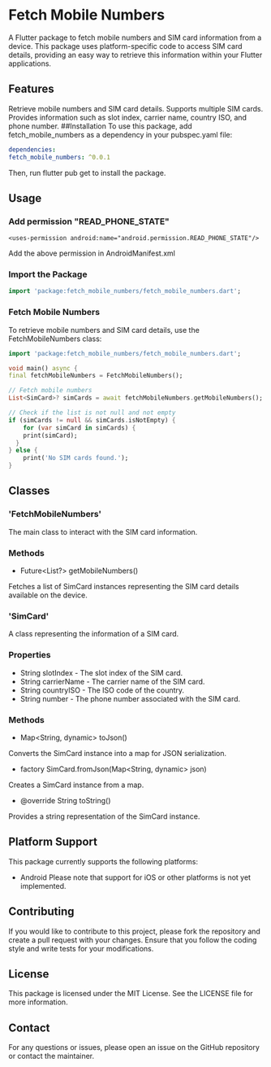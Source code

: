 # Fetch Mobile Numbers
A Flutter package to fetch mobile numbers and SIM card information from a device. This package uses platform-specific code to access SIM card details, providing an easy way to retrieve this information within your Flutter applications.

## Features
Retrieve mobile numbers and SIM card details.
Supports multiple SIM cards.
Provides information such as slot index, carrier name, country ISO, and phone number.
##Installation
To use this package, add fetch_mobile_numbers as a dependency in your pubspec.yaml file:

```yaml
dependencies:
fetch_mobile_numbers: ^0.0.1
```
Then, run flutter pub get to install the package.

## Usage
### Add permission "READ_PHONE_STATE"
```
<uses-permission android:name="android.permission.READ_PHONE_STATE"/>
```
Add the above permission in AndroidManifest.xml
### Import the Package
```dart
import 'package:fetch_mobile_numbers/fetch_mobile_numbers.dart';
```
### Fetch Mobile Numbers
To retrieve mobile numbers and SIM card details, use the FetchMobileNumbers class:

```dart
import 'package:fetch_mobile_numbers/fetch_mobile_numbers.dart';

void main() async {
final fetchMobileNumbers = FetchMobileNumbers();

// Fetch mobile numbers
List<SimCard>? simCards = await fetchMobileNumbers.getMobileNumbers();

// Check if the list is not null and not empty
if (simCards != null && simCards.isNotEmpty) {
    for (var simCard in simCards) {
    print(simCard);
  }
} else {
    print('No SIM cards found.');
}

```

## Classes
### 'FetchMobileNumbers'
The main class to interact with the SIM card information.

### Methods
* Future<List<SimCard>?> getMobileNumbers()

Fetches a list of SimCard instances representing the SIM card details available on the device.

### 'SimCard'
A class representing the information of a SIM card.

### Properties
* String slotIndex - The slot index of the SIM card.
* String carrierName - The carrier name of the SIM card.
* String countryISO - The ISO code of the country.
* String number - The phone number associated with the SIM card.
### Methods
* Map<String, dynamic> toJson()

Converts the SimCard instance into a map for JSON serialization.

* factory SimCard.fromJson(Map<String, dynamic> json)

Creates a SimCard instance from a map.

* @override String toString()

Provides a string representation of the SimCard instance.

## Platform Support
This package currently supports the following platforms:

* Android
  Please note that support for iOS or other platforms is not yet implemented.

## Contributing
If you would like to contribute to this project, please fork the repository and create a pull request with your changes. Ensure that you follow the coding style and write tests for your modifications.

## License
This package is licensed under the MIT License. See the LICENSE file for more information.

## Contact
For any questions or issues, please open an issue on the GitHub repository or contact the maintainer.